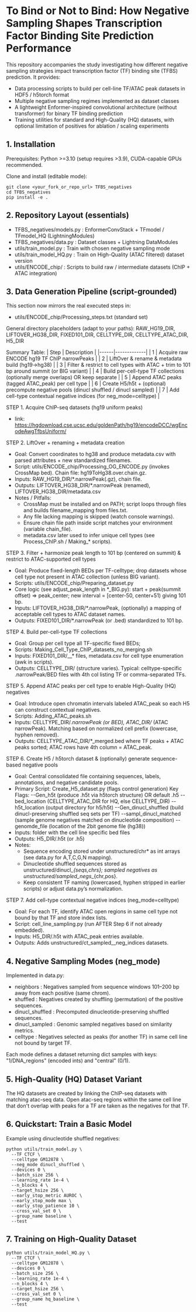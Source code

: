 # To Bind or Not to Bind: How Negative Sampling Shapes Transcription Factor Binding Site Prediction Performance

This repository accompanies the study investigating how different negative sampling strategies impact transcription factor (TF) binding site (TFBS) prediction. It provides:
- Data processing scripts to build per cell-line TF/ATAC peak datasets in HDF5 / h5torch format
- Multiple negative sampling regimes implemented as dataset classes
- A lightweight Enformer-inspired convolutional architecture (without transformer) for binary TF binding prediction
- Training utilities for standard and High-Quality (HQ) datasets, with optional limitation of positives for ablation / scaling experiments

## 1. Installation

Prerequisites: Python >=3.10 (setup requires >3.9), CUDA-capable GPUs recommended.

Clone and install (editable mode):
```
git clone <your_fork_or_repo_url> TFBS_negatives
cd TFBS_negatives
pip install -e .
```

## 2. Repository Layout (essentials)
- TFBS_negatives/models.py : EnformerConvStack + TFmodel / TFmodel_HQ (LightningModules)
- TFBS_negatives/data.py   : Dataset classes + Lightning DataModules
- utils/train_model.py                : Train with chosen negative sampling mode
- utils/train_model_HQ.py             : Train on High-Quality (ATAC filtered) dataset version
- utils/ENCODE_chip/                  : Scripts to build raw / intermediate datasets (ChIP + ATAC integration)

## 3. Data Generation Pipeline (script-grounded)
This section now mirrors the real executed steps in:
- utils/ENCODE_chip/Processing_steps.txt (standard set)


General directory placeholders (adapt to your paths):
RAW_HG19_DIR, LIFTOVER_HG38_DIR, FIXED101_DIR, CELLTYPE_DIR, CELLTYPE_ATAC_DIR, H5_DIR

Summary Table:
| Step | Description |
|------|-------------|
| 1 | Acquire raw ENCODE hg19 TF ChIP narrowPeaks |
| 2 | LiftOver & rename & metadata build (hg19→hg38) |
| 3 | Filter & restrict to cell types with ATAC + trim to 101 bp around summit (or BIG variant) |
| 4 | Build per-cell-type TF collections (optionally merge overlaps) OR keep separate |
| 5 | Append ATAC peaks (tagged ATAC_peak) per cell type |
| 6 | Create H5/h5t + (optional) precompute negative pools (dinucl shuffled / dinucl sampled) |
| 7 | Add cell-type contextual negative indices (for neg_mode=celltype) |


STEP 1. Acquire ChIP-seq datasets (hg19 uniform peaks)
- link: https://hgdownload.cse.ucsc.edu/goldenPath/hg19/encodeDCC/wgEncodeAwgTfbsUniform/

STEP 2. LiftOver + renaming + metadata creation
- Goal: Convert coordinates to hg38 and produce metadata.csv with parsed attributes + new standardized filenames.
- Script: utils/ENCODE_chip/Processing_OG_ENCODE.py (invokes CrossMap bed). Chain file: hg19ToHg38.over.chain.gz.
- Inputs: RAW_HG19_DIR/*.narrowPeak(.gz), chain file.
- Outputs: LIFTOVER_HG38_DIR/*.narrowPeak (renamed), LIFTOVER_HG38_DIR/metadata.csv
- Notes / Pitfalls:
  * CrossMap must be installed and on PATH; script loops through files and builds filename_mapping from files.txt.
  * Any file lacking mapping is skipped (watch console warnings).
  * Ensure chain file path inside script matches your environment (variable chain_file).
  * metadata.csv later used to infer unique cell types (see Process_ChIP.sh / Making_* scripts).

STEP 3. Filter + harmonize peak length to 101 bp (centered on summit) & restrict to ATAC-supported cell types
- Goal: Produce fixed-length BEDs per TF-celltype; drop datasets whose cell type not present in ATAC collection (unless BIG variant).
- Scripts: utils/ENCODE_chip/Preparing_dataset.py
- Core logic (see adjust_peak_length in *_BIG.py): start + peak(summit offset) => peak_center; new interval = [center-50, center+51) giving 101 bp.
- Inputs: LIFTOVER_HG38_DIR/*.narrowPeak, (optionally) a mapping of acceptable cell types to ATAC dataset names.
- Outputs: FIXED101_DIR/<TF>__<CELL>__*.narrowPeak (or .bed) standardized to 101 bp.

STEP 4. Build per-cell-type TF collections
- Goal: Group per cell type all TF-specific fixed BEDs;
- Scripts: Making_Cell_Type_ChIP_datasets_no_merging.sh
- Inputs: FIXED101_DIR/<TF>__<CELL>* files, metadata.csv for cell type enumeration (awk in scripts).
- Outputs: CELLTYPE_DIR/ (structure varies). Typical: celltype-specific .narrowPeak/BED files with 4th col listing TF or comma-separated TFs.

STEP 5. Append ATAC peaks per cell type to enable High-Quality (HQ) negatives
- Goal: Introduce open chromatin intervals labeled ATAC_peak so each H5 can construct contextual negatives.
- Scripts: Adding_ATAC_peaks.sh
- Inputs: CELLTYPE_DIR/*.narrowPeak (or BED), ATAC_DIR/* (ATAC narrowPeak). Matching based on normalized cell prefix (lowercase, hyphen removed).
- Outputs: CELLTYPE_ATAC_DIR/*_merged.bed where TF peaks + ATAC peaks sorted; ATAC rows have 4th column = ATAC_peak.


STEP 6. Create H5 / h5torch dataset & (optionally) generate sequence-based negative pools
- Goal: Central consolidated file containing sequences, labels, annotations, and negative candidate pools.
- Primary Script: Create_H5_dataset.py (flags control generation)
  Key Flags:
    --Gen_h5t (produce .h5t via h5torch structure) OR default .h5
    --bed_location (CELLTYPE_ATAC_DIR for HQ, else CELLTYPE_DIR)
    --h5t_location (output directory for h5/h5t)
    --Gen_dinucl_shuffled (build dinucl-preserving shuffled seq sets per TF)
    --sampl_dinucl_matched (sample genome negatives matched on dinucleotide composition)
    --genomde_file (location of the 2bit genome file (hg38))
- Inputs: folder with the cell line specific bed files
- Outputs: H5_DIR/<celltype>.h5t (or .h5)
- Notes:
  * Sequence encoding stored under unstructured/chr* as int arrays (see data.py for A,T,C,G,N mapping).
  * Dinucleotide shuffled sequences stored as unstructured/dinucl_<TF>_{seqs,chrs}; sampled negatives as unstructured/sampled_negs_<TF>_{chr,pos}.
  * Keep consistent TF naming (lowercased, hyphen stripped in earlier scripts) or adjust data.py’s normalization.

STEP 7. Add cell-type contextual negative indices (neg_mode=celltype)
- Goal: For each TF, identify ATAC open regions in same cell type not bound by that TF and store index lists.
- Script: cell_line_sampling.py (run AFTER Step 6 if not already embedded).
- Inputs: H5_DIR/<celltype>.h5t with ATAC_peak entries available.
- Outputs: Adds unstructured/ct_sampled_<TF>_neg_indices datasets.

## 4. Negative Sampling Modes (neg_mode)
Implemented in data.py:
- neighbors        : Negatives sampled from sequence windows 101–200 bp away from each positive (same chrom).
- shuffled         : Negatives created by shuffling (permutation) of the positive sequences.
- dinucl_shuffled  : Precomputed dinucleotide-preserving shuffled sequences.
- dinucl_sampled   : Genomic sampled negatives based on similarity metrics.
- celltype         : Negatives selected as peaks (for another TF) in same cell line not bound by target TF.

Each mode defines a dataset returning dict samples with keys: "1/DNA_regions" (encoded ints) and "central" (0/1).

## 5. High-Quality (HQ) Dataset Variant
The HQ datasets are created by linking the ChIP-seq datasets with matching atac-seq data. Open atac-seq regions within the same cell line that don't overlap with peaks for a TF are taken as the negatives for that TF.

## 6. Quickstart: Train a Basic Model
Example using dinucleotide shuffled negatives:
```
python utils/train_model.py \
  --TF CTCF \
  --celltype GM12878 \
  --neg_mode dinucl_shuffled \
  --devices 0 \
  --batch_size 256 \
  --learning_rate 1e-4 \
  --n_blocks 4 \
  --target_hsize 256 \
  --early_stop_metric AUROC \
  --early_stop_mode max \
  --early_stop_patience 10 \
  --cross_val_set 0 \
  --group_name baseline \
  --test
```

## 7. Training on High-Quality Dataset
```
python utils/train_model_HQ.py \
  --TF CTCF \
  --celltype GM12878 \
  --devices 0 \
  --batch_size 256 \
  --learning_rate 1e-4 \
  --n_blocks 4 \
  --target_hsize 256 \
  --cross_val_set 0 \
  --group_name hq_baseline \
  --test
```


